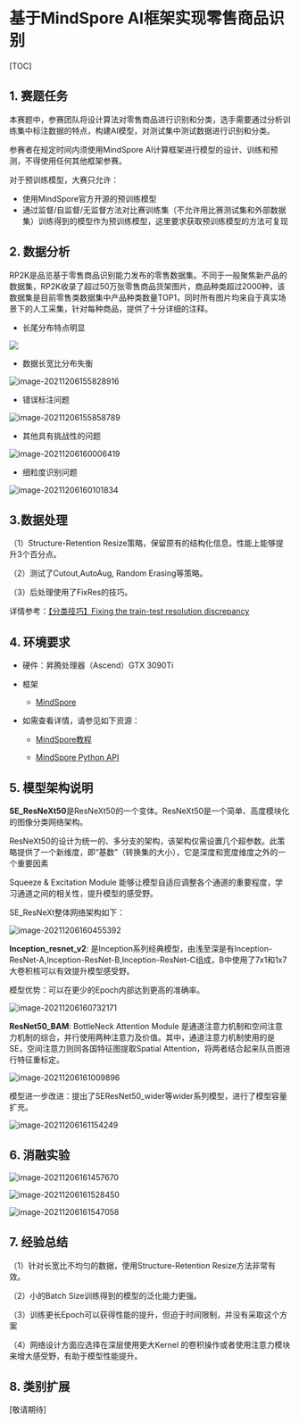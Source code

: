 

# 基于MindSpore AI框架实现零售商品识别

[TOC]

## 1. 赛题任务

本赛题中，参赛团队将设计算法对零售商品进行识别和分类，选手需要通过分析训练集中标注数据的特点，构建AI模型，对测试集中测试数据进行识别和分类。

参赛者在规定时间内须使用MindSpore AI计算框架进行模型的设计、训练和预测，不得使用任何其他框架参赛。

对于预训练模型，大赛只允许：
- 使用MindSpore官方开源的预训练模型
- 通过监督/自监督/无监督方法对比赛训练集（不允许用比赛测试集和外部数据集）训练得到的模型作为预训练模型，这里要求获取预训练模型的方法可复现

## 2. 数据分析

RP2K是品览基于零售商品识别能力发布的零售数据集。不同于一般聚焦新产品的数据集，RP2K收录了超过50万张零售商品货架图片，商品种类超过2000种，该数据集是目前零售类数据集中产品种类数量TOP1，同时所有图片均来自于真实场景下的人工采集，针对每种商品，提供了十分详细的注释。

- 长尾分布特点明显

![](fig/testclass_number_f0_t2388.png)

- 数据长宽比分布失衡 

![image-20211206155828916](fig/image-20211206155828916.png)

- 错误标注问题

![image-20211206155858789](fig/image-20211206155858789.png)

- 其他具有挑战性的问题

![image-20211206160006419](fig/image-20211206160006419.png)

- 细粒度识别问题

![image-20211206160101834](fig/image-20211206160101834.png)



## 3.数据处理

（1）Structure-Retention Resize策略，保留原有的结构化信息。性能上能够提升3个百分点。

（2）测试了Cutout,AutoAug, Random Erasing等策略。

（3）后处理使用了FixRes的技巧。

详情参考：[【分类技巧】Fixing the train-test resolution discrepancy](https://blog.csdn.net/DD_PP_JJ/article/details/121202386)


## 4. 环境要求

- 硬件：昇腾处理器（Ascend）GTX 3090Ti

- 框架
  - [MindSpore](https://www.mindspore.cn/install)

- 如需查看详情，请参见如下资源：

  - [MindSpore教程](https://www.mindspore.cn/tutorial/training/en/master/index.html)

  - [MindSpore Python API](https://www.mindspore.cn/doc/api_python/en/master/index.html)


## 5. 模型架构说明

**SE_ResNeXt50**是ResNeXt50的一个变体。ResNeXt50是一个简单、高度模块化的图像分类网络架构。

ResNeXt50的设计为统一的、多分支的架构，该架构仅需设置几个超参数。此策略提供了一个新维度，即“基数”（转换集的大小），它是深度和宽度维度之外的一个重要因素

Squeeze & Excitation Module 能够让模型自适应调整各个通道的重要程度，学习通道之间的相关性，提升模型的感受野。

SE_ResNeXt整体网络架构如下：

![image-20211206160455392](fig/image-20211206160455392.png)

**Inception_resnet_v2**:  是Inception系列经典模型，由浅至深是有Inception-ResNet-A,Inception-ResNet-B,Inception-ResNet-C组成，B中使用了7x1和1x7大卷积核可以有效提升模型感受野。

模型优势：可以在更少的Epoch内部达到更高的准确率。

![image-20211206160732171](fig/image-20211206160732171.png)

**ResNet50_BAM**:  BottleNeck Attention Module 是通道注意力机制和空间注意力机制的综合，并行使用两种注意力及价值。其中，通道注意力机制使用的是SE，空间注意力则同各国特征图提取Spatial Attention，将两者结合起来队员图进行特征重标定。

![image-20211206161009896](fig/image-20211206161009896.png)

模型进一步改进：提出了SEResNet50_wider等wider系列模型，进行了模型容量扩充。

![image-20211206161154249](fig/image-20211206161154249.png)

## 6. 消融实验

![image-20211206161457670](fig/image-20211206161457670.png)

![image-20211206161528450](fig/image-20211206161528450.png)

![image-20211206161547058](fig/image-20211206161547058.png)



## 7. 经验总结

（1）针对长宽比不均匀的数据，使用Structure-Retention Resize方法非常有效。

（2）小的Batch Size训练得到的模型的泛化能力更强。

（3）训练更长Epoch可以获得性能的提升，但迫于时间限制，并没有采取这个方案

（4）网络设计方面应选择在深层使用更大Kernel 的卷积操作或者使用注意力模块来增大感受野，有助于模型性能提升。



## 8. 类别扩展

[敬请期待]

